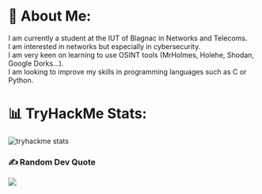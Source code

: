 # 💫 About Me:
I am currently a student at the IUT of Blagnac in Networks and Telecoms. <br>I am interested in networks but especially in cybersecurity.<br>I am very keen on learning to use OSINT tools (MrHolmes, Holehe, Shodan, Google Dorks...).<br>I am looking to improve my skills in programming languages such as C or Python.


# 📊 TryHackMe Stats:

![tryhackme stats](https://raw.githubusercontent.com/5nip/5nip/master/assets/thm_propic.png)

### ✍️ Random Dev Quote
![](https://quotes-github-readme.vercel.app/api?type=horizontal&theme=dark)
